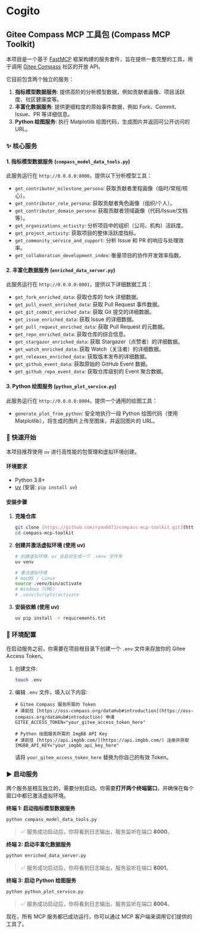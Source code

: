 # Cogito

## Gitee Compass MCP 工具包 (Compass MCP Toolkit)

本项目是一个基于 [FastMCP](https://github.com/homexlab/fast-mcp) 框架构建的服务套件，旨在提供一套完整的工具，用于调用 [Gitee Compass](https://oss-compass.isrc.ac.cn/) 社区的开放 API。

它目前包含两个独立的服务：
1.  **指标模型数据服务**: 提供高阶的分析模型数据，例如贡献者画像、项目活跃度、社区健康度等。
2.  **丰富化数据服务**: 提供更细粒度的原始事件数据，例如 Fork、Commit、Issue、PR 等详细信息。
3.  **Python 绘图服务**: 执行 Matplotlib 绘图代码，生成图片并返回可公开访问的 URL。

### ✨ 核心服务

#### 1. 指标模型数据服务 (`compass_model_data_tools.py`)

此服务运行在 `http://0.0.0.0:8000`，提供以下分析模型工具：

-   `get_contributor_milestone_persona`: 获取贡献者里程画像（临时/常规/核心）。
-   `get_contributor_role_persona`: 获取贡献者角色画像（组织/个人）。
-   `get_contributor_domain_persona`: 获取贡献者领域画像（代码/Issue/文档等）。
-   `get_organizations_activity`: 分析项目中的组织（公司、机构）活跃度。
-   `get_project_activity`: 获取项目的整体活跃度指标。
-   `get_community_service_and_support`: 分析 Issue 和 PR 的响应与处理效率。
-   `get_collaboration_development_index`: 衡量项目的协作开发效率指数。

#### 2. 丰富化数据服务 (`enriched_data_server.py`)

此服务运行在 `http://0.0.0.0:8001`，提供以下详细数据工具：

-   `get_fork_enriched_data`: 获取仓库的 fork 详细数据。
-   `get_pull_event_enriched_data`: 获取 Pull Request 事件数据。
-   `get_git_commit_enriched_data`: 获取 Git 提交的详细数据。
-   `get_issue_enriched_data`: 获取 Issue 的详细数据。
-   `get_pull_request_enriched_data`: 获取 Pull Request 的元数据。
-   `get_repo_enriched_data`: 获取仓库的综合信息。
-   `get_stargazer_enriched_data`: 获取 Stargazer（点赞者）的详细数据。
-   `get_watch_enriched_data`: 获取 Watch（关注者）的详细数据。
-   `get_releases_enriched_data`: 获取版本发布的详细数据。
-   `get_github_event_data`: 获取原始的 GitHub Event 数据。
-   `get_github_repo_event_data`: 获取仓库级别的 Event 聚合数据。

#### 3. Python 绘图服务 (`python_plot_service.py`)
此服务运行在 `http://0.0.0.0:8004`，提供一个通用的绘图工具：

-   `generate_plot_from_python`: 安全地执行一段 Python 绘图代码（使用 Matplotlib），将生成的图片上传至图床，并返回图片的 URL。

### 🚀 快速开始

本项目推荐使用 `uv` 进行高性能的包管理和虚拟环境创建。

#### 环境要求
-   Python 3.8+
-   [uv](https://github.com/astral-sh/uv) (安装: `pip install uv`)

#### 安装步骤

1.  **克隆仓库**
    ```bash
    git clone [https://github.com/ryan6073/compass-mcp-toolkit.git](https://github.com/ryan6073/compass-mcp-toolkit.git)
    cd compass-mcp-toolkit
    ```

2.  **创建并激活虚拟环境 (使用 uv)**
    ```bash
    # 创建虚拟环境，uv 会自动生成一个 .venv 文件夹
    uv venv

    # 激活虚拟环境
    # macOS / Linux
    source .venv/bin/activate
    # Windows (CMD)
    # .venv\Scripts\activate
    ```

3.  **安装依赖 (使用 uv)**
    ```bash
    uv pip install -r requirements.txt
    ```

### 🔧 环境配置

在启动服务之前，你需要在项目根目录下创建一个 `.env` 文件来存放你的 Gitee Access Token。

1.  创建文件:
    ```bash
    touch .env
    ```

2.  编辑 `.env` 文件，填入以下内容:
    ```env
    # Gitee Compass 服务所需的 Token
    # 请前往 [https://oss-compass.org/dataHub#introduction](https://oss-compass.org/dataHub#introduction) 申请
    GITEE_ACCESS_TOKEN="your_gitee_access_token_here"

    # Python 绘图服务所需的 ImgBB API Key
    # 请前往 [https://api.imgbb.com/](https://api.imgbb.com/) 注册并获取
    IMGBB_API_KEY="your_imgbb_api_key_here"
    ```
    请将 `your_gitee_access_token_here` 替换为你自己的有效 Token。

### ▶️ 启动服务

两个服务是相互独立的，需要分别启动。你需要**打开两个终端窗口**，并确保在每个窗口中都已激活虚拟环境。

**终端 1: 启动指标模型数据服务**
```bash
python compass_model_data_tools.py
```
> ✅ 服务成功启动后，你将看到日志输出，服务监听在端口 **8000**。

**终端 2: 启动丰富化数据服务**
```bash
python enriched_data_server.py
```
> ✅ 服务成功启动后，你将看到日志输出，服务监听在端口 **8001**。

**终端 3: 启动 Python 绘图服务**
```bash
python python_plot_service.py
```
> ✅ 服务成功启动后，你将看到日志输出，服务监听在端口 **8004**。

现在，所有 MCP 服务都已成功运行，你可以通过 MCP 客户端来调用它们提供的工具了。